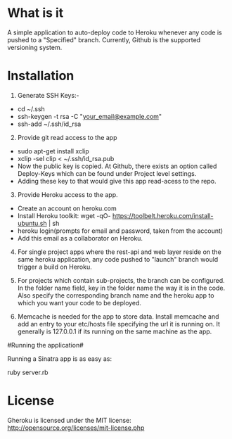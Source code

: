 # What is it #

A simple application to auto-deploy code to Heroku whenever any code is pushed to a "Specified" branch. Currently, Github is the supported versioning system.

# Installation #

1. Generate SSH Keys:-
 * cd ~/.ssh
 * ssh-keygen -t rsa -C "your_email@example.com"
 * ssh-add ~/.ssh/id_rsa

2. Provide git read access to the app
 * sudo apt-get install xclip
 * xclip -sel clip < ~/.ssh/id_rsa.pub
 * Now the public key is copied. At Github, there exists an option called Deploy-Keys which can be found under Project level settings.
 * Adding these key to that would give this app read-acess to the repo.

3. Provide Heroku access to the app.
 * Create an account on heroku.com
 * Install Heroku toolkit: wget -qO- https://toolbelt.heroku.com/install-ubuntu.sh | sh
 * heroku login(prompts for email and password, taken from the account)
 * Add this email as a collaborator on Heroku.

4. For single project apps where the rest-api and web layer reside on the same heroku application, any code pushed to "launch" branch would trigger a build on Heroku.

5. For projects which contain sub-projects, the branch can be configured. In the folder name field, key in the folder name the way it is in the code. Also specify the corresponding branch name and the heroku app to which you want your code to be deployed.

6. Memcache is needed for the app to store data. Install memcache and add an entry to your etc/hosts file specifying the url it is running on. It generally is 127.0.0.1 if its running on the same machine as the app.

#Running the application#

Running a Sinatra app is as easy as:

ruby server.rb

# License #

Gheroku is licensed under the MIT license: <http://opensource.org/licenses/mit-license.php>